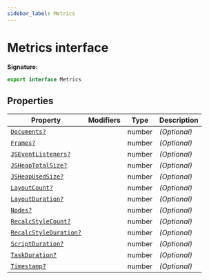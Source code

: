 ```yaml
---
sidebar_label: Metrics
---
```


# Metrics interface

**Signature:**

```typescript
export interface Metrics
```

## Properties

| Property                                                           | Modifiers | Type   | Description       |
| ------------------------------------------------------------------ | --------- | ------ | ----------------- |
| [`Documents?`](./puppeteer.metrics.documents.md)                     |           | number | <i>(Optional)</i> |
| [`Frames?`](./puppeteer.metrics.frames.md)                           |           | number | <i>(Optional)</i> |
| [`JSEventListeners?`](./puppeteer.metrics.jseventlisteners.md)       |           | number | <i>(Optional)</i> |
| [`JSHeapTotalSize?`](./puppeteer.metrics.jsheaptotalsize.md)         |           | number | <i>(Optional)</i> |
| [`JSHeapUsedSize?`](./puppeteer.metrics.jsheapusedsize.md)           |           | number | <i>(Optional)</i> |
| [`LayoutCount?`](./puppeteer.metrics.layoutcount.md)                 |           | number | <i>(Optional)</i> |
| [`LayoutDuration?`](./puppeteer.metrics.layoutduration.md)           |           | number | <i>(Optional)</i> |
| [`Nodes?`](./puppeteer.metrics.nodes.md)                             |           | number | <i>(Optional)</i> |
| [`RecalcStyleCount?`](./puppeteer.metrics.recalcstylecount.md)       |           | number | <i>(Optional)</i> |
| [`RecalcStyleDuration?`](./puppeteer.metrics.recalcstyleduration.md) |           | number | <i>(Optional)</i> |
| [`ScriptDuration?`](./puppeteer.metrics.scriptduration.md)           |           | number | <i>(Optional)</i> |
| [`TaskDuration?`](./puppeteer.metrics.taskduration.md)               |           | number | <i>(Optional)</i> |
| [`Timestamp?`](./puppeteer.metrics.timestamp.md)                     |           | number | <i>(Optional)</i> |
